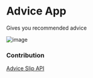 # Advice App
Gives you recommended advice

![image](https://user-images.githubusercontent.com/38674879/184577804-b15b2792-12c3-435d-8956-58fb3188ebf3.png)

### Contribution
[Advice Slip API](https://api.adviceslip.com/)
